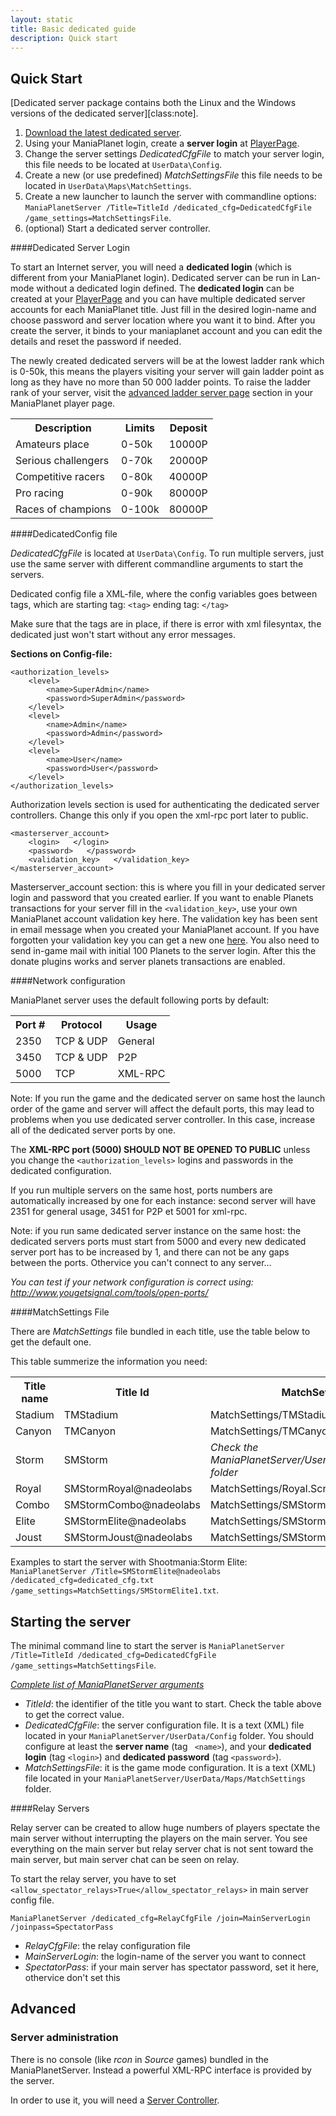 ```yaml
---
layout: static
title: Basic dedicated guide
description: Quick start
---
```


Quick Start
-----------
[Dedicated server package contains both the Linux and the Windows versions of the dedicated server][class:note].

1. [Download the latest dedicated server](http://files.maniaplanet.com/ManiaPlanet2Beta/ManiaPlanetBetaServer_latest.zip).
2. Using your ManiaPlanet login, create a **server login** at [PlayerPage](https://player.maniaplanet.com/advanced/dedicated-servers).
3. Change the server settings *DedicatedCfgFile* to match your server login, this file needs to be located at `UserData\Config`.
4. Create a new (or use predefined) *MatchSettingsFile* this file needs to be located in `UserData\Maps\MatchSettings`. 
5. Create a new launcher to launch the server with commandline options: `ManiaPlanetServer /Title=TitleId /dedicated_cfg=DedicatedCfgFile /game_settings=MatchSettingsFile`.
6. (optional) Start a dedicated server controller.


####Dedicated Server Login

To start an Internet server, you will need a **dedicated login** (which is different from your ManiaPlanet login). Dedicated server can be run in Lan-mode without a dedicated login defined. The **dedicated login** can be created at your [PlayerPage](https://player.maniaplanet.com/advanced/dedicated-servers) and you can have multiple dedicated server accounts for each ManiaPlanet title. Just fill in the desired login-name and choose password and server location where you want it to bind. After you create the server, it binds to your maniaplanet account and you can edit the details and reset the password if needed.

The newly created dedicated servers will be at the lowest ladder rank which is 0-50k, this means the players visiting your server will gain ladder point as long as they have no more than 50 000 ladder points. To raise the ladder rank of your server, visit the [advanced ladder server page](https://player.maniaplanet.com/advanced/ladder-servers) section in your ManiaPlanet player page.
<table>
  <tr>
  <th>Description</th><th>Limits</th><th>Deposit</th>
  </tr>
  <tr>
  <td>Amateurs place</td><td>0-50k</td><td>10000P</td>
  </tr>
  <tr>
  <td>Serious challengers</td><td>0-70k</td><td>20000P</td>
  </tr>
  <tr>
  <td>Competitive racers</td><td>0-80k</td><td>40000P</td>
  </tr>
  <tr>
  <td>Pro racing</td><td>0-90k</td><td>80000P</td>
  </tr>
  <tr>
  <td>Races of champions</td><td>0-100k</td><td>80000P</td>
  </tr>
</table>


####DedicatedConfig file

*DedicatedCfgFile* is located at `UserData\Config`.
To run multiple servers, just use the same server with different commandline arguments to start the servers.

Dedicated config file a XML-file, where the config variables goes between tags, which are 
starting tag: `<tag>`
ending tag: `</tag>`

Make sure that the tags are in place, if there is error with xml filesyntax, the dedicated just won't start without any error messages.

**Sections on Config-file:**


	<authorization_levels>
		<level>
			<name>SuperAdmin</name>
			<password>SuperAdmin</password>
		</level>
		<level>
			<name>Admin</name>
			<password>Admin</password>
		</level>
		<level>
			<name>User</name>
			<password>User</password>
		</level>
	</authorization_levels>

	
Authorization levels section is used for authenticating the dedicated server controllers. 
Change this only if you open the xml-rpc port later to public.


	<masterserver_account>
		<login>   </login>
		<password>   </password>
		<validation_key>   </validation_key>
	</masterserver_account>

	
Masterserver_account section: this is where you fill in your dedicated server login and password that you created earlier. 
If you want to enable Planets transactions for your server fill in the `<validation_key>`, use your own ManiaPlanet account validation key here. The validation key has been sent in email message when you created your ManiaPlanet account. If you have forgotten your validation key you can get a new one [here](https://player.maniaplanet.com/account/validation-code). You also need to send in-game mail with initial 100 Planets to the server login. After this the donate plugins works and server planets transactions are enabled. 

####Network configuration

ManiaPlanet server uses the default following ports by default:

<table>
  <tr>
    <th>Port #</th><th>Protocol</th><th>Usage</th>
  </tr>
  <tr> 
    <td>2350</td><td>TCP & UDP</td><td>General</td>
  </tr>
  <tr>
    <td>3450</td><td>TCP & UDP</td><td>P2P</td>
  </tr>
  <tr>
    <td>5000</td><td>TCP</td><td>XML-RPC</td>
  </tr>
</table>

Note: If you run the game and the dedicated server on same host the launch order of the game and server will affect the default ports, this may lead to problems when you use dedicated server controller. In this case, increase all of the dedicated server ports by one.

The **XML-RPC port (5000) SHOULD NOT BE OPENED TO PUBLIC** unless you change the `<authorization_levels>` logins and passwords in the dedicated configuration.

If you run multiple servers on the same host, ports numbers are automatically increased by one for each instance: second server will have 2351 for general usage, 3451 for P2P et 5001 for xml-rpc.

Note: if you run same dedicated server instance on the same host: the dedicated servers ports must start from 5000 and every new dedicated server port has to be increased by 1, and there can not be any gaps between the ports. Othervice you can't connect to any server...

*You can test if your network configuration is correct using: <http://www.yougetsignal.com/tools/open-ports/>*



####MatchSettings File

There are *MatchSettings* file bundled in each title, use the table below to get the default one. 

This table summerize the information you need:

<table>
  <tr>
    <th>Title name</th><th>Title Id</th><th>MatchSettings file(s)</th>
  </tr>
  <tr>
    <td>Stadium</td><td>TMStadium</td><td>MatchSettings/TMStadiumA.txt</td>
  </tr>
  <tr>
    <td>Canyon</td><td>TMCanyon</td><td>MatchSettings/TMCanyonA.txt</td>
  </tr>
  <tr>
    <td>Storm</td><td>SMStorm</td><td><em>Check the ManiaPlanetServer/UserData/Maps/MatchSettings/ folder</em></td>
  </tr>
  <tr>
    <td>Royal</td><td>SMStormRoyal@nadeolabs</td><td>MatchSettings/Royal.Script.txt</td>
  </tr>
  <tr>
    <td>Combo</td><td>SMStormCombo@nadeolabs</td><td>MatchSettings/SMStormCombo1.txt</td>
  </tr>
  <tr>
    <td>Elite</td><td>SMStormElite@nadeolabs</td><td>MatchSettings/SMStormElite1.txt</td>
  </tr>
  <tr>
    <td>Joust</td><td>SMStormJoust@nadeolabs</td><td>MatchSettings/SMStormJoust1.txt</td>
  </tr>
</table>

Examples to start the server with Shootmania:Storm Elite: `ManiaPlanetServer /Title=SMStormElite@nadeolabs /dedicated_cfg=dedicated_cfg.txt /game_settings=MatchSettings/SMStormElite1.txt`.

Starting the server
-------------------

The minimal command line to start the server is `ManiaPlanetServer /Title=TitleId /dedicated_cfg=DedicatedCfgFile /game_settings=MatchSettingsFile`.

*[Complete list of ManiaPlanetServer arguments](command-line.html)*

* *TitleId*: the identifier of the title you want to start. Check the table above to get the correct value.
* *DedicatedCfgFile*: the server configuration file. It is a text (XML) file located in your `ManiaPlanetServer/UserData/Config` folder. You should configure at least the **server name** (tag ` <name>`), and your **dedicated login** (tag `<login>`) and **dedicated password** (tag `<password>`).
* *MatchSettingsFile*: it is the game mode configuration. It is a text (XML) file located in your `ManiaPlanetServer/UserData/Maps/MatchSettings` folder.

####Relay Servers


Relay server can be created to allow huge numbers of players spectate the main server without interrupting the players on the main server. You see everything on the main server but relay server chat is not sent toward the main server, but main server chat can be seen on relay.

To start the relay server, you have to set `<allow_spectator_relays>True</allow_spectator_relays>` in main server config file. 

`ManiaPlanetServer /dedicated_cfg=RelayCfgFile /join=MainServerLogin /joinpass=SpectatorPass`

* *RelayCfgFile*: the relay configuration file
* *MainServerLogin*: the login-name of the server you want to connect
* *SpectatorPass*: if your main server has spectator password, set it here, othervice don't set this


Advanced
--------

### Server administration

There is no console (like *rcon* in *Source* games) bundled in the ManiaPlanetServer. Instead a powerful XML-RPC interface is provided by the server.

In order to use it, you will need a [Server Controller](tools.html#server-controllers).




